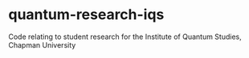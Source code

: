 # quantum-research-iqs
Code relating to student research for the Institute of Quantum Studies, Chapman University
